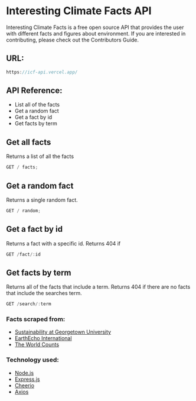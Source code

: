 # Interesting Climate Facts API

Interesting Climate Facts is a free open source API that provides the user with different facts and figures about environment. If you are interested in contributing, please check out the Contributors Guide.

## URL:

```js
https://icf-api.vercel.app/
```

## API Reference:

- List all of the facts
- Get a random fact
- Get a fact by id
- Get facts by term

## Get all facts

Returns a list of all the facts

```js
GET / facts;
```

## Get a random fact

Returns a single random fact.

```js
GET / random;
```

## Get a fact by id

Returns a fact with a specific id. Returns 404 if

```js
GET /fact/:id
```

## Get facts by term

Returns all of the facts that include a term. Returns 404 if there are no facts that include the searches term.

```js
GET /search/:term
```

### Facts scraped from:

- [Sustainability at Georgetown University](https://sustainability.georgetown.edu/50-facts-for-50-years/)
- [EarthEcho International](https://www.earthecho.org/news/did-you-know-some-interesting-facts-about-the-environment)
- [The World Counts](https://www.theworldcounts.com/stories/facts-about-the-environment)

### Technology used:

- [Node.js](https://nodejs.org/en/)
- [Express.js](https://expressjs.com/)
- [Cheerio](https://cheerio.js.org/)
- [Axios](https://axios-http.com/docs/intro)
